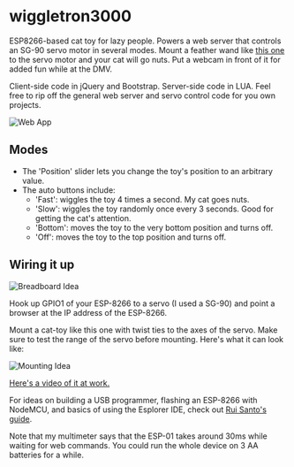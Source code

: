 # wiggletron3000

ESP8266-based cat toy for lazy people. Powers a web server that controls an SG-90 servo motor in several modes. Mount a feather wand like [this one](http://www.amazon.com/Luxury-Feather-Wand-Additional-Refills/dp/B00EPGZQNQ/ref=sr_1_1?ie=UTF8&qid=1455842061&sr=8-1&keywords=cat+toy+feather) to the servo motor and your cat will go nuts. Put a webcam in front of it for added fun while at the DMV.

Client-side code in jQuery and Bootstrap. Server-side code in LUA. Feel free to rip off the general web server and servo control code for you own projects.

![Web App](http://i.imgur.com/UHqjlm4.png)

## Modes
   * The 'Position' slider lets you change the toy's position to an arbitrary value.
   * The auto buttons include:
      * 'Fast': wiggles the toy 4 times a second. My cat goes nuts.
      * 'Slow': wiggles the toy randomly once every 3 seconds. Good for getting the cat's attention.
      * 'Bottom': moves the toy to the very bottom position and turns off.
      * 'Off': moves the toy to the top position and turns off.

## Wiring it up

![Breadboard Idea](http://i.imgur.com/rMlZjCz.jpg)

Hook up GPIO1 of your ESP-8266 to a servo (I used a SG-90) and point a browser at the IP address of the ESP-8266.

Mount a cat-toy like this one with twist ties to the axes of the servo. Make sure to test the range of the servo before mounting. Here's what it can look like:

![Mounting Idea](http://i.imgur.com/knYBnSW.jpg)

<a href="http://www.youtube.com/watch?feature=player_embedded&v=https://youtu.be/yqQ89BvmUcU
" target="_blank">Here's a video of it at work.</a>

For ideas on building a USB programmer, flashing an ESP-8266 with NodeMCU, and basics of using the Esplorer IDE, check out [Rui Santo's guide](http://randomnerdtutorials.com/esp8266-web-server/).

Note that my multimeter says that the ESP-01 takes around 30ms while waiting for web commands. You could run the whole device on 3 AA batteries for a while.
